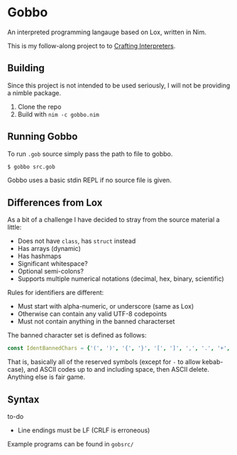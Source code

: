 # Gobbo
An interpreted programming langauge based on Lox, written in Nim.

This is my follow-along project to to [Crafting Interpreters](https://craftinginterpreters.com/).

## Building
Since this project is not intended to be used seriously, I will not be providing a nimble package.

1. Clone the repo
2. Build with `nim -c gobbo.nim`

## Running Gobbo
To run `.gob` source simply pass the path to file to gobbo.

```sh
$ gobbo src.gob
```

Gobbo uses a basic stdin REPL if no source file is given.

## Differences from Lox
As a bit of a challenge I have decided to stray from the source material a little:

* Does not have `class`, has `struct` instead
* Has arrays (dynamic)
* Has hashmaps
* Significant whitespace?
* Optional semi-colons?
* Supports multiple numerical notations (decimal, hex, binary, scientific)

Rules for identifiers are different:

* Must start with alpha-numeric, or underscore (same as Lox)
* Otherwise can contain any valid UTF-8 codepoints
* Must not contain anything in the banned characterset

The banned character set is defined as follows:

```nim
const IdentBannedChars = {'(', ')', '{', '}', '[', ']', ',', '.', '+', ';', '/', '*', '!', '=', '<', '>', '\x00' .. '\x20', '\xff'}
```
That is, basically all of the reserved symbols (except for `-` to allow kebab-case), and ASCII codes up to and including space, then ASCII delete. Anything else is fair game.

## Syntax
to-do

* Line endings must be LF (CRLF is erroneous)

Example programs can be found in `gobsrc/`